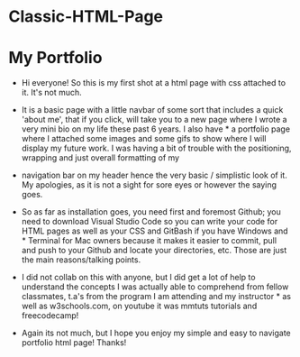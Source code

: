 # Classic-HTML-Page
# My Portfolio

* Hi everyone! So this is my first shot at a html page with css attached to it. It's not much.
* It is a basic page with a little navbar of some sort that includes a quick 'about me', that if you click, will take you to a new page where I wrote a very mini bio on my life these past 6 years. I also have * a portfolio page where I attached some images and some gifs to show where I will display my future work. I was having a bit of trouble with the positioning, wrapping and just overall formatting of my
* navigation bar on my header hence the very basic / simplistic look of it. My apologies, as it is not a sight for sore eyes or however the saying goes.

* So as far as installation goes, you need first and foremost Github; you need to download Visual Studio Code so you can write your code for HTML pages as well as your CSS and GitBash if you have Windows and   * Terminal for Mac owners because it makes it easier to commit, pull and push to your Github and locate your directories, etc. Those are just the main reasons/talking points.

* I did not collab on this with anyone, but I did get a lot of help to understand the concepts I was actually able to comprehend from fellow classmates, t.a's from the program I am attending and my instructor * as well as w3schools.com, on youtube it was mmtuts tutorials and freecodecamp!

* Again its not much, but I hope you enjoy my simple and easy to navigate portfolio html page! Thanks!

